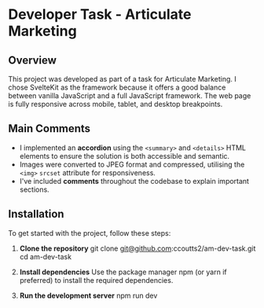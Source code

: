 # Developer Task - Articulate Marketing

## Overview

This project was developed as part of a task for Articulate Marketing. I chose SvelteKit as the framework because it offers a good balance between vanilla JavaScript and a full JavaScript framework. The web page is fully responsive across mobile, tablet, and desktop breakpoints.

## Main Comments

- I implemented an **accordion** using the `<summary>` and `<details>` HTML elements to ensure the solution is both accessible and semantic.
- Images were converted to JPEG format and compressed, utilising the `<img>` `srcset` attribute for responsiveness.
- I've included **comments** throughout the codebase to explain important sections.

## Installation

To get started with the project, follow these steps:

1. **Clone the repository**
   git clone git@github.com:ccoutts2/am-dev-task.git
   cd am-dev-task

2. **Install dependencies**
   Use the package manager npm (or yarn if preferred) to install the required dependencies.

3. **Run the development server**
   npm run dev
